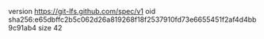 version https://git-lfs.github.com/spec/v1
oid sha256:e65dbffc2b5c062d26a819268f18f2537910fd73e6655451f2af4d4bb9c91ab4
size 42
